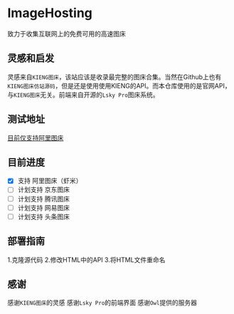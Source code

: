 # ImageHosting
致力于收集互联网上的免费可用的高速图床

## 灵感和启发
灵感来自`KIENG图床`，该站应该是收录最完整的图床合集。当然在Github上也有 `KIENG图床仿站源码`，但是还是使用使用KIENG的API。而本仓库使用的是官网API，与`KIENG图床`无关。前端来自开源的`Lsky Pro`图床系统。

## 测试地址
[目前仅支持阿里图床](https://img.cpp.li)

## 目前进度
- [x] 支持 阿里图床（虾米）
- [ ] 计划支持 京东图床
- [ ] 计划支持 腾讯图床
- [ ] 计划支持 网易图床
- [ ] 计划支持 头条图床

## 部署指南
1.克隆源代码
2.修改HTML中的API
3.将HTML文件重命名

## 感谢
感谢`KIENG图床`的灵感
感谢`Lsky Pro`的前端界面
感谢`Owl`提供的服务器

